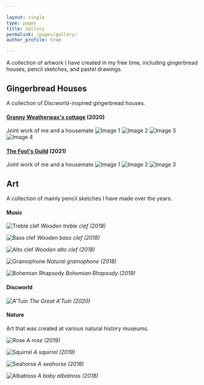 ```yaml
---

layout: single
type: pages
title: Gallery
permalink: /pages/gallery/
author_profile: true

---
```

A collection of artwork I have created in my free time, including gingerbread houses, pencil sketches, and pastel drawings.

## Gingerbread Houses

A collection of Discworld-inspired gingerbread houses.

#### [Granny Weatherwax's cottage](https://www.discworldemporium.com/blog/illustrating-granny-weatherwax-s-cottage-n11) (2020)
Joint work of me and a housemate
![Image 1](../assets/images/weatherwax1.jpg)
![Image 2](../assets/images/weatherwax2.jpg)
![Image 3](../assets/images/weatherwax3.jpg)
![Image 4](../assets/images/weatherwax4.jpg)


#### [The Fool's Guild](https://wiki.lspace.org/Fools%27_Guild) (2021)
Joint work of me and a housemate
![Image 1](../assets/images/fool1.jpg)
![Image 2](../assets/images/fool2.jpg)
![Image 3](../assets/images/fool3.jpg)

## Art
A collection of mainly pencil sketches I have made over the years.

#### Music
![Treble clef](../assets/images/treble.jpg)
*Wooden treble clef (2018)*

![Bass clef](../assets/images/bass.jpg)
*Wooden bass clef (2018)*

![Alto clef](../assets/images/alto.jpg)
*Wooden alto clef (2018)*

![Gramophone](../assets/images/gramophone.jpg)
*Natural gramophone (2018)*

![Bohemian Rhapsody](../assets/images/bho-rhap.jpg)
*Bohemian Rhapsody (2019)*

#### Discworld
![A'Tuin](../assets/images/discworld.jpg)
*The Great A'Tuin (2020)*

#### Nature

Art that was created at various natural history museums. 

![Rose](../assets/images/rose.jpg)
*A rose (2019)*

![Squirrel](../assets/images/squirrel.jpg)
*A squirrel (2019)*

![Seahorse](../assets/images/seahorse.jpg)
*A seahorse (2018)*

![Albatross](../assets/images/albatross.jpg)
*A baby albatross (2018)*



